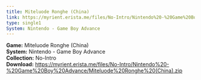 ```yaml
---
title: Miteluode Ronghe (China)
link: https://myrient.erista.me/files/No-Intro/Nintendo%20-%20Game%20Boy%20Advance/Miteluode%20Ronghe%20(China).zip
type: single1
System: Nintendo - Game Boy Advance
---
```

<b>Game:</b> Miteluode Ronghe (China)<br>
<b>System:</b> Nintendo - Game Boy Advance<br>
<b>Collection:</b> No-Intro<br>
<b>Download:</b> https://myrient.erista.me/files/No-Intro/Nintendo%20-%20Game%20Boy%20Advance/Miteluode%20Ronghe%20(China).zip
